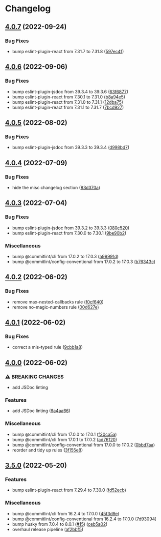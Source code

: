 # Changelog

## [4.0.7](https://github.com/rowanmanning/eslint-config/compare/v4.0.6...v4.0.7) (2022-09-24)


### Bug Fixes

* bump eslint-plugin-react from 7.31.7 to 7.31.8 ([597ec41](https://github.com/rowanmanning/eslint-config/commit/597ec4199877be6a9b335be96a347fb3856366d1))

## [4.0.6](https://github.com/rowanmanning/eslint-config/compare/v4.0.5...v4.0.6) (2022-09-06)


### Bug Fixes

* bump eslint-plugin-jsdoc from 39.3.4 to 39.3.6 ([63f6877](https://github.com/rowanmanning/eslint-config/commit/63f68773d9ce9350bcc39722f6c39d4dd8c093d3))
* bump eslint-plugin-react from 7.30.1 to 7.31.0 ([b8a94e5](https://github.com/rowanmanning/eslint-config/commit/b8a94e5b8ec00685276d2ffd51226fd55b913897))
* bump eslint-plugin-react from 7.31.0 to 7.31.1 ([12dba75](https://github.com/rowanmanning/eslint-config/commit/12dba75619da249eafb1a9c997f273cefd7f12d9))
* bump eslint-plugin-react from 7.31.1 to 7.31.7 ([7bcd927](https://github.com/rowanmanning/eslint-config/commit/7bcd927e797f37b917284d6546037c84df7ea008))

## [4.0.5](https://github.com/rowanmanning/eslint-config/compare/v4.0.4...v4.0.5) (2022-08-02)


### Bug Fixes

* bump eslint-plugin-jsdoc from 39.3.3 to 39.3.4 ([d998bd7](https://github.com/rowanmanning/eslint-config/commit/d998bd7dcbe9eb4b98657af84ad292906a9f7ae9))

## [4.0.4](https://github.com/rowanmanning/eslint-config/compare/v4.0.3...v4.0.4) (2022-07-09)


### Bug Fixes

* hide the misc changelog section ([83d370a](https://github.com/rowanmanning/eslint-config/commit/83d370a23753d7f3de4397d986af4e86714bec91))

## [4.0.3](https://github.com/rowanmanning/eslint-config/compare/v4.0.2...v4.0.3) (2022-07-04)


### Bug Fixes

* bump eslint-plugin-jsdoc from 39.3.2 to 39.3.3 ([080c520](https://github.com/rowanmanning/eslint-config/commit/080c5204214e8485c38ddf63682e106a7df30de6))
* bump eslint-plugin-react from 7.30.0 to 7.30.1 ([9be90b2](https://github.com/rowanmanning/eslint-config/commit/9be90b2bda5698a4a33da0b2899a006216863faf))


### Miscellaneous

* bump @commitlint/cli from 17.0.2 to 17.0.3 ([a99991d](https://github.com/rowanmanning/eslint-config/commit/a99991d78be37dc10a0f4caac138629fb97f53a7))
* bump @commitlint/config-conventional from 17.0.2 to 17.0.3 ([b76343c](https://github.com/rowanmanning/eslint-config/commit/b76343cc11e2c85bc1023a6c79cbe8978d5e3d0f))

## [4.0.2](https://github.com/rowanmanning/eslint-config/compare/v4.0.1...v4.0.2) (2022-06-02)


### Bug Fixes

* remove max-nested-callbacks rule ([f0cf640](https://github.com/rowanmanning/eslint-config/commit/f0cf640a966762e8985b17e95ee1b19b97c26415))
* remove no-magic-numbers rule ([00d627e](https://github.com/rowanmanning/eslint-config/commit/00d627e77d5c619841bc22b2649f6bff2cd9d2ff))

## [4.0.1](https://github.com/rowanmanning/eslint-config/compare/v4.0.0...v4.0.1) (2022-06-02)


### Bug Fixes

* correct a mis-typed rule ([9cbb1a8](https://github.com/rowanmanning/eslint-config/commit/9cbb1a83fff364c274d186aaf352214a960039d3))

## [4.0.0](https://github.com/rowanmanning/eslint-config/compare/v3.5.0...v4.0.0) (2022-06-02)


### ⚠ BREAKING CHANGES

* add JSDoc linting

### Features

* add JSDoc linting ([6a4aa66](https://github.com/rowanmanning/eslint-config/commit/6a4aa661cbb41c412786af9deb333d50c546182f))


### Miscellaneous

* bump @commitlint/cli from 17.0.0 to 17.0.1 ([f30ca5a](https://github.com/rowanmanning/eslint-config/commit/f30ca5a078f2537ad41900394e4e25db201b4dfa))
* bump @commitlint/cli from 17.0.1 to 17.0.2 ([ad76120](https://github.com/rowanmanning/eslint-config/commit/ad761209a551cbd02b36705565382ac37117f4b1))
* bump @commitlint/config-conventional from 17.0.0 to 17.0.2 ([0bbd7aa](https://github.com/rowanmanning/eslint-config/commit/0bbd7aa446a4da88cc9861eebc1fd38793c76ef9))
* reorder and tidy up rules ([3f155e8](https://github.com/rowanmanning/eslint-config/commit/3f155e8136afa54cc4fa0c7d070b5b04853f3b24))

## [3.5.0](https://github.com/rowanmanning/eslint-config/compare/v3.4.0...v3.5.0) (2022-05-20)


### Features

* bump eslint-plugin-react from 7.29.4 to 7.30.0 ([fd52ecb](https://github.com/rowanmanning/eslint-config/commit/fd52ecb663219b01c533729067b4a889a5970fdc))


### Miscellaneous

* bump @commitlint/cli from 16.2.4 to 17.0.0 ([45f3d9e](https://github.com/rowanmanning/eslint-config/commit/45f3d9ee90c7ac0784485069147f5d2d0419ffa8))
* bump @commitlint/config-conventional from 16.2.4 to 17.0.0 ([7d93094](https://github.com/rowanmanning/eslint-config/commit/7d930948a2caa56642d089c5d9ed23af6a9e952f))
* bump husky from 7.0.4 to 8.0.1 ([#15](https://github.com/rowanmanning/eslint-config/issues/15)) ([ceb5a02](https://github.com/rowanmanning/eslint-config/commit/ceb5a028cd80a6a3afd04e9d232e7bb3bc1de1c6))
* overhaul release pipeline ([af2bbf5](https://github.com/rowanmanning/eslint-config/commit/af2bbf5bd3cb815e70296629d938c25da2129f7c))
